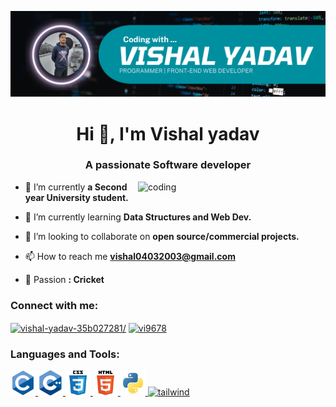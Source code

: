![logo](https://github.com/vishal1230/vishal1230/blob/main/Banner%20().png)
<h1 align="center">Hi 👋, I'm Vishal yadav</h1>
<h3 align="center">A passionate Software developer</h3>
<img align="right" alt="coding" width="300"   src="https://media3.giphy.com/media/qgQUggAC3Pfv687qPC/giphy.gif">

- 🔭 I’m currently **a Second year University student.**

- 🌱 I’m currently learning **Data Structures and Web Dev.**

- 👯 I’m looking to collaborate on **open source/commercial projects.**

- 📫 How to reach me **vishal04032003@gmail.com**

- 🧡 Passion **: Cricket**

<h3 align="left">Connect with me:</h3>
<p align="left">
<a href="https://linkedin.com/in/vishal-yadav-35b027281/" target="blank"><img align="center" src="https://raw.githubusercontent.com/rahuldkjain/github-profile-readme-generator/master/src/images/icons/Social/linked-in-alt.svg" alt="vishal-yadav-35b027281/" height="30" width="40" /></a>
<a href="https://www.leetcode.com/vi9678" target="blank"><img align="center" src="https://raw.githubusercontent.com/rahuldkjain/github-profile-readme-generator/master/src/images/icons/Social/leet-code.svg" alt="vi9678" height="30" width="40" /></a>
</p>

<h3 align="left">Languages and Tools:</h3>
<p align="left"> <a href="https://www.cprogramming.com/" target="_blank" rel="noreferrer"> <img src="https://raw.githubusercontent.com/devicons/devicon/master/icons/c/c-original.svg" alt="c" width="40" height="40"/> </a> <a href="https://www.w3schools.com/cpp/" target="_blank" rel="noreferrer"> <img src="https://raw.githubusercontent.com/devicons/devicon/master/icons/cplusplus/cplusplus-original.svg" alt="cplusplus" width="40" height="40"/> </a> <a href="https://www.w3schools.com/css/" target="_blank" rel="noreferrer"> <img src="https://raw.githubusercontent.com/devicons/devicon/master/icons/css3/css3-original-wordmark.svg" alt="css3" width="40" height="40"/> </a> <a href="https://www.w3.org/html/" target="_blank" rel="noreferrer"> <img src="https://raw.githubusercontent.com/devicons/devicon/master/icons/html5/html5-original-wordmark.svg" alt="html5" width="40" height="40"/> </a> <a href="https://www.python.org" target="_blank" rel="noreferrer"> <img src="https://raw.githubusercontent.com/devicons/devicon/master/icons/python/python-original.svg" alt="python" width="40" height="40"/> </a> <a href="https://tailwindcss.com/" target="_blank" rel="noreferrer"> <img src="https://www.vectorlogo.zone/logos/tailwindcss/tailwindcss-icon.svg" alt="tailwind" width="40" height="40"/> </a> </p>

<!---
vishal1230/vishal1230 is a ✨ special ✨ repository because its `README.md` (this file) appears on your GitHub profile.
You can click the Preview link to take a look at your changes.
--->
